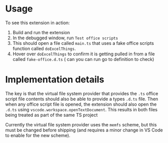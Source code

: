 # Usage

To see this extension in action:

1. Build and run the extension
1. In the debugged window, run `Test office scripts`
1. This should open a file called `main.ts` that uses a fake office scripts function called `doExcelThings`.
1. Hover over `doExcelThings` to confirm it is getting pulled in from a file called `fake-office.d.ts` ( can you can run go to definition to check)


# Implementation details

The key is that the virtual file system provider that provides the `.ts` office script file contents should also be able to provide a types `.d.ts` file. Then when any office script file is opened, the extension should also open the `.d.ts` using `vscode.workspace.openTextDocument`. This results in both files being treated as part of the same TS project

Currently the virtual file system provider uses the `memfs` scheme, but this must be changed before shipping (and requires a minor change in VS Code to enable for the new scheme).